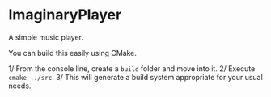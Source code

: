 # ImaginaryPlayer
A simple music player.

You can build this easily using CMake.

1/ From the console line, create a `build` folder and move into it.
2/ Execute `cmake ../src`.
3/ This will generate a build system appropriate for your usual needs.
